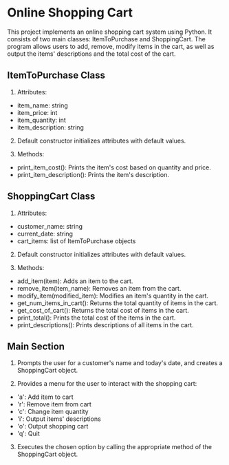 # Online Shopping Cart

This project implements an online shopping cart system using Python. It consists of two main classes: ItemToPurchase and ShoppingCart. 
The program allows users to add, remove, modify items in the cart, as well as output the items' descriptions and the total cost of the cart.

## ItemToPurchase Class
1. Attributes:
  -  item_name: string
  -  item_price: int
  -  item_quantity: int
  -  item_description: string

2. Default constructor initializes attributes with default values.

3. Methods:
  - print_item_cost(): Prints the item's cost based on quantity and price.
  - print_item_description(): Prints the item's description.

## ShoppingCart Class
1. Attributes:
  - customer_name: string
  - current_date: string
  - cart_items: list of ItemToPurchase objects

2. Default constructor initializes attributes with default values.

3. Methods:
  - add_item(item): Adds an item to the cart.
  - remove_item(item_name): Removes an item from the cart.
  - modify_item(modified_item): Modifies an item's quantity in the cart.
  - get_num_items_in_cart(): Returns the total quantity of items in the cart.
  - get_cost_of_cart(): Returns the total cost of items in the cart.
  - print_total(): Prints the total cost of the items in the cart.
  - print_descriptions(): Prints descriptions of all items in the cart.

## Main Section
1. Prompts the user for a customer's name and today's date, and creates a ShoppingCart object.

2. Provides a menu for the user to interact with the shopping cart:
  - 'a': Add item to cart
  - 'r': Remove item from cart
  - 'c': Change item quantity
  - 'i': Output items' descriptions
  - 'o': Output shopping cart
  - 'q': Quit

3. Executes the chosen option by calling the appropriate method of the ShoppingCart object.
